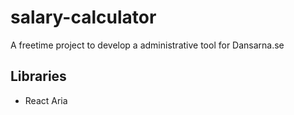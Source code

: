# salary-calculator
A freetime project to develop a administrative tool for Dansarna.se

<h2>Libraries</h2> 
<ul>
  <li>React Aria</li>
  <ul/>


